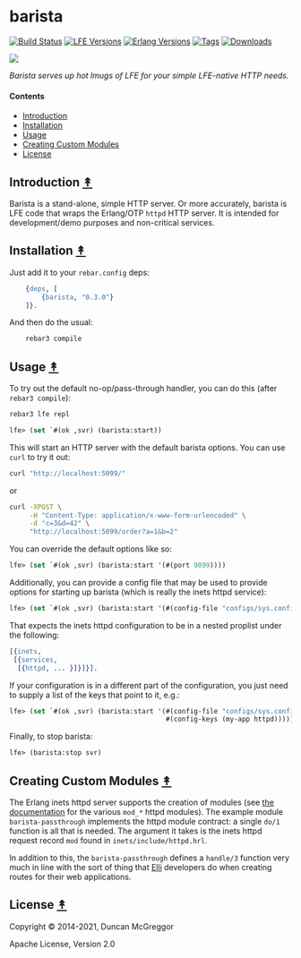 # barista

[![Build Status][gh-actions-badge]][gh-actions]
[![LFE Versions][lfe badge]][lfe]
[![Erlang Versions][erlang badge]][versions]
[![Tags][github tags badge]][github tags]
[![Downloads][hex downloads]][hex package]

[![][project-logo]][project-logo-large]

*Barista serves up hot lmugs of LFE for your simple LFE-native HTTP needs.*

#### Contents

* [Introduction](#introduction-)
* [Installation](#installation-)
* [Usage](#usage-)
* [Creating Custom Modules](#creating-custom-modules-)
* [License](#license-)

## Introduction [&#x219F;](#contents)

Barista is a stand-alone, simple HTTP server. Or more accurately, barista
is LFE code that wraps the Erlang/OTP ``httpd`` HTTP server. It is intended
for development/demo purposes and non-critical services.

## Installation [&#x219F;](#contents)

Just add it to your ``rebar.config`` deps:

```erlang
    {deps, [
        {barista, "0.3.0"}
    ]}.
```

And then do the usual:

```bash
    rebar3 compile
```

## Usage [&#x219F;](#contents)

To try out the default no-op/pass-through handler, you can do this (after `rebar3 compile`):

```bash
rebar3 lfe repl
```

```cl
lfe> (set `#(ok ,svr) (barista:start))
```

This will start an HTTP server with the default barista options. You can use `curl` to try it out:

``` bash
curl "http://localhost:5099/"
```

or

``` bash
curl -XPOST \
     -H "Content-Type: application/x-www-form-urlencoded" \
     -d "c=3&d=42" \
     "http://localhost:5099/order?a=1&b=2"
```

You can override the default options like so:

``` cl
lfe> (set `#(ok ,svr) (barista:start '(#(port 9099))))
```

Additionally, you can provide a config file that may be used to provide options for starting up
barista (which is really the inets httpd service):

``` cl
lfe> (set `#(ok ,svr) (barista:start '(#(config-file "configs/sys.config"))))
```

That expects the inets httpd configuration to be in a nested proplist under the following:

``` erlang
[{inets,
 [{services,
  [{httpd, ... }]}]}].
```

If your configuration is in a different part of the configuration, you just need to supply a list
of the keys that point to it, e.g.:

``` cl
lfe> (set `#(ok ,svr) (barista:start '(#(config-file "configs/sys.config")
                                       #(config-keys (my-app httpd)))))
```

Finally, to stop barista:

``` cl
lfe> (barista:stop svr)
```

## Creating Custom Modules [&#x219F;](#contents)

The Erlang inets httpd server supports the creation of modules (see [the documentation](http://erlang.org/doc/apps/inets/http_server.html#inets-web-server-modules) for the various `mod_*` httpd modules). The example module `barista-passthrough` implements the httpd module contract: a single `do/1` function is all that is needed. The argument it takes is the inets httpd request record `mod` found in `inets/include/httpd.hrl`.

In addition to this, the `barista-passthrough` defines a `handle/3` function very much in line with the sort of thing that [Elli](https://github.com/elli-lib/elli) developers do when creating routes for their web applications.

## License [&#x219F;](#contents)

Copyright © 2014-2021, Duncan McGreggor

Apache License, Version 2.0

[//]: ---Named-Links---

[project-logo]: priv/images/barista.png
[project-logo-large]: priv/images/barista.png
[gh-actions-badge]: https://github.com/lfex/barista/workflows/ci%2Fcd/badge.svg
[gh-actions]: https://github.com/lfex/barista/actions
[lfe]: https://github.com/lfe/lfe
[lfe badge]: https://img.shields.io/badge/lfe-2.1-blue.svg
[erlang badge]: https://img.shields.io/badge/erlang-21%20to%2025-blue.svg
[versions]: https://github.com/lfex/barista/blob/master/.github/workflows/cicd.yml
[github tags]: https://github.com/lfex/barista/tags
[github tags badge]: https://img.shields.io/github/tag/lfex/barista.svg
[hex package]: https://hex.pm/packages/barista
[hex downloads]: https://img.shields.io/hexpm/dt/barista.svg
